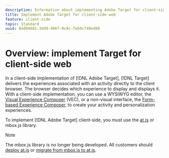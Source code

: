 ```yaml
---
description: Information about implementing Adobe Target for client-side web.
title: Implement Adobe Target for client-side web
feature: client-side
topic: Standard
uuid: 8ed04881-3dd9-496f-9c9c-feb9c740ed80
---
```


# Overview: implement Target for client-side web

In a client-side implementation of [!DNL Adobe Target], [!DNL Target] delivers the experiences associated with an activity directly to the client browser. The browser decides which experience to display and displays it. With a client-side implementation, you can use a WYSIWYG editor, the [Visual Experience Composer](/help/c-experiences/c-visual-experience-composer/visual-experience-composer.md) (VEC), or a non-visual interface, the [Form-based Experience Composer](/help/c-experiences/form-experience-composer.md), to create your activity and personalization experiences.

To implement [!DNL Adobe Target] client-side, you must use the [at.js](/help/c-implementing-target/c-implementing-target-for-client-side-web/c-how-atjs-works/how-atjs-works.md) or mbox.js library.

>[!NOTE]
>
>The mbox.js library is no longer being developed. All customers should [deploy at.js](/help/c-implementing-target/c-implementing-target-for-client-side-web/how-to-deployatjs/how-to-deployatjs.md) or [migrate from mbox.js to at.js](/help/c-implementing-target/c-implementing-target-for-client-side-web/t-mbox-download/c-target-atjs-implementation/target-migrate-atjs.md).
